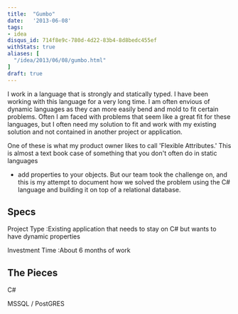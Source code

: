 ```yaml
---
title:  "Gumbo"
date:   '2013-06-08'
tags:
- idea
disqus_id: 714f8e9c-780d-4d22-83b4-8d8bedc455ef
withStats: true
aliases: [
  "/idea/2013/06/08/gumbo.html"
]
draft: true
---
```


I work in a language that is strongly and statically typed. I have been working
with this language for a very long time. I am often envious of dynamic languages
as they can more easily bend and mold to fit certain problems. Often I am faced
with problems that seem like a great fit for these languages, but I often need
my solution to fit and work with my existing solution and not contained in
another project or application.

One of these is what my product owner likes to call 'Flexible Attributes.' This
is almost a text book case of something that you don't often do in static languages
- add properties to your objects. But our team took the challenge on, and this
is my attempt to document how we solved the problem using the C# language and
building it on top of a relational database.

## Specs

Project Type
:Existing application that needs to stay on C# but wants to have dynamic properties

Investment Time
:About 6 months of work

## The Pieces

C#

MSSQL / PostGRES
